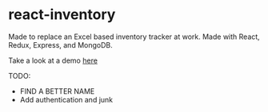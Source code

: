 # react-inventory

Made to replace an Excel based inventory tracker at work. Made with React, Redux, Express, and MongoDB.

Take a look at a demo [here](https://react-inventory.allen-mcintoshii.com)

TODO:

* FIND A BETTER NAME
* Add authentication and junk
